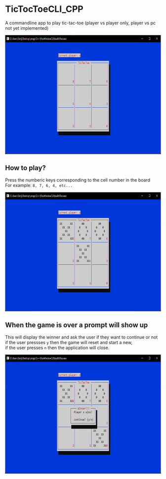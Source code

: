# TicTocToeCLI_CPP

A commandline app to play tic-tac-toe (player vs player only, player vs pc not yet implemented)

<img src="https://github.com/SrinSS01/TicTocToeCLI_CPP/blob/main/screenshots/1.png" width=721.5 height=384 alt="img-1">

## How to play?
Press the numberic keys corresponding to the cell number in the board  
For example: `8, 7, 6, 4, etc...`

<img src="https://github.com/SrinSS01/TicTocToeCLI_CPP/blob/main/screenshots/2.png" width=721.5 height=384 alt="img-2">

## When the game is over a prompt will show up
This will display the winner and ask the user if they want to continue or not  
if the user pressses `y` then the game will reset and start a new,  
if the user presses `n` then the application will close.

<img src="https://github.com/SrinSS01/TicTocToeCLI_CPP/blob/main/screenshots/3.png" width=721.5 height=384 alt="img-3">
